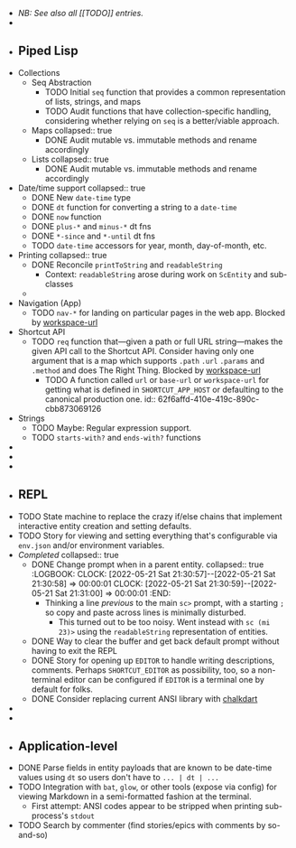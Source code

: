 - _NB: See also all [[TODO]] entries._
-
- ## Piped Lisp
- Collections
	- Seq Abstraction
		- TODO Initial `seq` function that provides a common representation of lists, strings, and maps
		- TODO Audit functions that have collection-specific handling, considering whether relying on `seq` is a better/viable approach.
	- Maps
	  collapsed:: true
		- DONE Audit mutable vs. immutable methods and rename accordingly
	- Lists
	  collapsed:: true
		- DONE Audit mutable vs. immutable methods and rename accordingly
- Date/time support
  collapsed:: true
	- DONE New `date-time` type
	- DONE `dt` function for converting a string to a `date-time`
	- DONE `now` function
	- DONE `plus-*` and `minus-*` dt fns
	- DONE `*-since` and `*-until` dt fns
	- TODO `date-time` accessors for year, month, day-of-month, etc.
- Printing
  collapsed:: true
	- DONE Reconcile `printToString` and `readableString`
		- Context: `readableString` arose during work on `ScEntity` and sub-classes
	-
- Navigation (App)
	- TODO `nav-*` for landing on particular pages in the web app. Blocked by [workspace-url](logseq://graph/docs?block-id=62f6affd-410e-419c-890c-cbb873069126)
- Shortcut API
	- TODO `req` function that—given a path or full URL string—makes the given API call to the Shortcut API. Consider having only one argument that is a map which supports `.path` `.url` `.params` and `.method` and does The Right Thing. Blocked by [workspace-url](logseq://graph/docs?block-id=62f6affd-410e-419c-890c-cbb873069126)
		- TODO A function called `url` or `base-url` or `workspace-url` for getting what is defined in `SHORTCUT_APP_HOST` or defaulting to the canonical production one.
		  id:: 62f6affd-410e-419c-890c-cbb873069126
- Strings
	- TODO Maybe: Regular expression support.
	- TODO `starts-with?` and `ends-with?` functions
-
-
-
- ## REPL
- TODO State machine to replace the crazy if/else chains that implement interactive entity creation and setting defaults.
- TODO Story for viewing and setting everything that's configurable via `env.json` and/or environment variables.
- _Completed_
  collapsed:: true
	- DONE Change prompt when in a parent entity.
	  collapsed:: true
	  :LOGBOOK:
	  CLOCK: [2022-05-21 Sat 21:30:57]--[2022-05-21 Sat 21:30:58] =>  00:00:01
	  CLOCK: [2022-05-21 Sat 21:30:59]--[2022-05-21 Sat 21:31:00] =>  00:00:01
	  :END:
		- Thinking a line _previous_ to the main `sc>` prompt, with a starting `;` so copy and paste across lines is minimally disturbed.
			- This turned out to be too noisy. Went instead with `sc (mi 23)>` using the `readableString` representation of entities.
	- DONE Way to clear the buffer and get back default prompt without having to exit the REPL
	- DONE Story for opening up `EDITOR` to handle writing descriptions, comments. Perhaps `SHORTCUT_EDITOR` as possibility, too, so a non-terminal editor can be configured if `EDITOR` is a terminal one by default for folks.
	- DONE Consider replacing current ANSI library with [chalkdart](https://timmaffett.github.io/chalkdart_docs/index.html)
-
-
- ## Application-level
- DONE Parse fields in entity payloads that are known to be date-time values using `dt` so users don't have to `... | dt | ...`
- TODO Integration with `bat`, `glow`, or other tools (expose via config) for viewing Markdown in a semi-formatted fashion at the terminal.
	- First attempt: ANSI codes appear to be stripped when printing sub-process's `stdout`
- TODO Search by commenter (find stories/epics with comments by so-and-so)